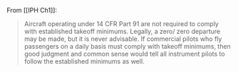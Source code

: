 From [[IPH Ch1]]:
> Aircraft operating under 14 CFR Part 91 are not required to comply with established takeoff minimums. Legally, a zero/ zero departure may be made, but it is never advisable. If commercial pilots who fly passengers on a daily basis must comply with takeoff minimums, then good judgment and common sense would tell all instrument pilots to follow the established minimums as well.